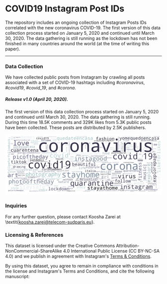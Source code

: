 # COVID19 Instagram Post IDs

The repository includes an ongoing collection of Instagram Posts IDs correlated with the new coronavirus COVID-19. The first version of this data collection process started on January 5, 2020 and continued until March 30, 2020. The data gathering is still running as the lockdown has not been finished in many countries around the world (at the time of writing this paper). 


------------


### Data Collection
We have collected public posts from Instagram by crawling all posts associated with a set of COVID-19 hashtags including *#coronavirus*, *#covid19*, *#covid_19*, and *#corona*.

##### Release v1.0 (April 20, 2020).
The first version of this data collection process started on January 5, 2020 and continued until March 30, 2020. The data gathering is still running. During this time 18.5K comments and 329K likes from 5.3K public posts have been collected. These posts are distributed by 2.5K publishers.

![hashtag wordcloud](/Image/wordcloud.jpg "hashtag wordcloud")


### Inquiries
For any further question, please contact Koosha Zarei at \textit{koosha.zarei@telecom-sudparis.eu}.

### Licensing & References
This dataset is licensed under the Creative Commons Attribution-NonCommercial-ShareAlike 4.0 International Public License (CC BY-NC-SA 4.0) and we publish in agreement with Instagram's [Terms & Conditions](https://help.instagram.com/519522125107875 "Terms & Conditions").

By using this dataset, you agree to remain in compliance with conditions in the license and Instagram's Terms and Conditions, and cite the following manuscript:



